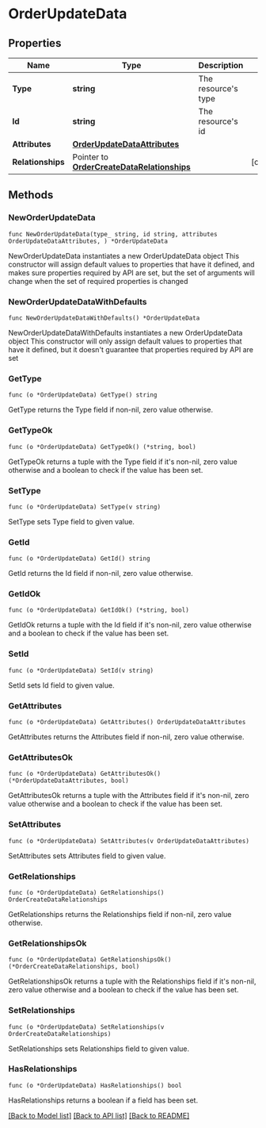 # OrderUpdateData

## Properties

Name | Type | Description | Notes
------------ | ------------- | ------------- | -------------
**Type** | **string** | The resource&#39;s type | 
**Id** | **string** | The resource&#39;s id | 
**Attributes** | [**OrderUpdateDataAttributes**](OrderUpdateDataAttributes.md) |  | 
**Relationships** | Pointer to [**OrderCreateDataRelationships**](OrderCreateDataRelationships.md) |  | [optional] 

## Methods

### NewOrderUpdateData

`func NewOrderUpdateData(type_ string, id string, attributes OrderUpdateDataAttributes, ) *OrderUpdateData`

NewOrderUpdateData instantiates a new OrderUpdateData object
This constructor will assign default values to properties that have it defined,
and makes sure properties required by API are set, but the set of arguments
will change when the set of required properties is changed

### NewOrderUpdateDataWithDefaults

`func NewOrderUpdateDataWithDefaults() *OrderUpdateData`

NewOrderUpdateDataWithDefaults instantiates a new OrderUpdateData object
This constructor will only assign default values to properties that have it defined,
but it doesn't guarantee that properties required by API are set

### GetType

`func (o *OrderUpdateData) GetType() string`

GetType returns the Type field if non-nil, zero value otherwise.

### GetTypeOk

`func (o *OrderUpdateData) GetTypeOk() (*string, bool)`

GetTypeOk returns a tuple with the Type field if it's non-nil, zero value otherwise
and a boolean to check if the value has been set.

### SetType

`func (o *OrderUpdateData) SetType(v string)`

SetType sets Type field to given value.


### GetId

`func (o *OrderUpdateData) GetId() string`

GetId returns the Id field if non-nil, zero value otherwise.

### GetIdOk

`func (o *OrderUpdateData) GetIdOk() (*string, bool)`

GetIdOk returns a tuple with the Id field if it's non-nil, zero value otherwise
and a boolean to check if the value has been set.

### SetId

`func (o *OrderUpdateData) SetId(v string)`

SetId sets Id field to given value.


### GetAttributes

`func (o *OrderUpdateData) GetAttributes() OrderUpdateDataAttributes`

GetAttributes returns the Attributes field if non-nil, zero value otherwise.

### GetAttributesOk

`func (o *OrderUpdateData) GetAttributesOk() (*OrderUpdateDataAttributes, bool)`

GetAttributesOk returns a tuple with the Attributes field if it's non-nil, zero value otherwise
and a boolean to check if the value has been set.

### SetAttributes

`func (o *OrderUpdateData) SetAttributes(v OrderUpdateDataAttributes)`

SetAttributes sets Attributes field to given value.


### GetRelationships

`func (o *OrderUpdateData) GetRelationships() OrderCreateDataRelationships`

GetRelationships returns the Relationships field if non-nil, zero value otherwise.

### GetRelationshipsOk

`func (o *OrderUpdateData) GetRelationshipsOk() (*OrderCreateDataRelationships, bool)`

GetRelationshipsOk returns a tuple with the Relationships field if it's non-nil, zero value otherwise
and a boolean to check if the value has been set.

### SetRelationships

`func (o *OrderUpdateData) SetRelationships(v OrderCreateDataRelationships)`

SetRelationships sets Relationships field to given value.

### HasRelationships

`func (o *OrderUpdateData) HasRelationships() bool`

HasRelationships returns a boolean if a field has been set.


[[Back to Model list]](../README.md#documentation-for-models) [[Back to API list]](../README.md#documentation-for-api-endpoints) [[Back to README]](../README.md)


